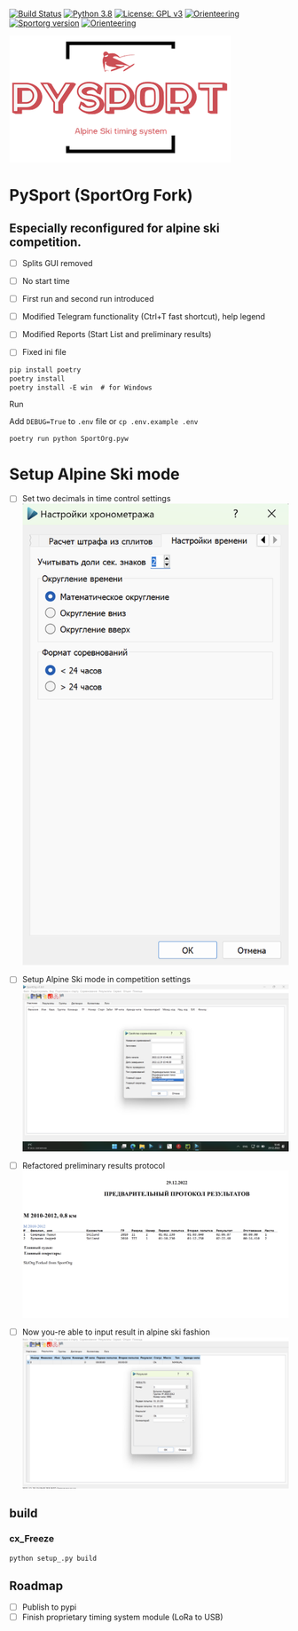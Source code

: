 [![Build Status](https://api.travis-ci.com/sportorg/pysport.svg?branch=develop)](https://travis-ci.com/sportorg/pysport)
[![Python 3.8](https://img.shields.io/badge/python-v3.8-blue.svg?logo=pythonlang)](https://www.python.org/downloads/)
[![License: GPL v3](https://img.shields.io/badge/license-GPLv3-blue.svg)](https://github.com/sportorg/pysport/blob/develop/LICENSE)
[![Orienteering](https://img.shields.io/badge/sport-Alpine%20Ski-green)](https://github.com/sportorg)
[![Sportorg version](https://img.shields.io/github/v/release/sportorg/pysport)](https://github.com/sportorg/pysport)
[![Orienteering](https://img.shields.io/github/stars/sportorg/pysport?style=social)](https://github.com/sportorg/pysport)

![Bibprintout sportorg](img/logo.png)

# PySport (SportOrg Fork)

Especially reconfigured for alpine ski competition.
- 

- [ ] Splits GUI removed
- [ ] No start time
- [ ] First run and second run introduced
- [ ] Modified Telegram functionality (Ctrl+T fast shortcut), help legend
- [ ] Modified Reports (Start List and preliminary results)
- [ ] Fixed ini file


```commandline
pip install poetry
poetry install
poetry install -E win  # for Windows
```

Run

Add `DEBUG=True` to `.env` file or `cp .env.example .env`

```commandline
poetry run python SportOrg.pyw
```
# Setup Alpine Ski mode
- [ ] Set two decimals in time control settings
![Mainwindow sportorg](img/Time_settings.png)
 
- [ ] Setup Alpine Ski mode in competition settings
![Bibprintout sportorg](img/Special.png)

- [ ] Refactored preliminary results protocol
![Bibprintout sportorg](img/Protocole.png)

- [ ] Now you-re able to input result in alpine ski fashion
![Bibprintout sportorg](img/Results_enter.png)

## build

### cx_Freeze

`python setup_.py build`


## Roadmap

- [ ] Publish to pypi
- [ ] Finish proprietary timing system module (LoRa to USB)
